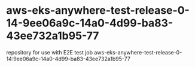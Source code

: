 # aws-eks-anywhere-test-release-0-14-9ee06a9c-14a0-4d99-ba83-43ee732a1b95-77
repository for use with E2E test job aws-eks-anywhere-test-release-0-14:9ee06a9c-14a0-4d99-ba83-43ee732a1b95-77
